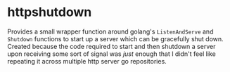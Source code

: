 # httpshutdown
Provides a small wrapper function around golang's `ListenAndServe` and
`Shutdown` functions to start up a server which can be gracefully shut
down. Created because the code required to start and then shutdown a
server upon receiving some sort of signal was *just* enough that I
didn't feel like repeating it across multiple http server go
repositories.
